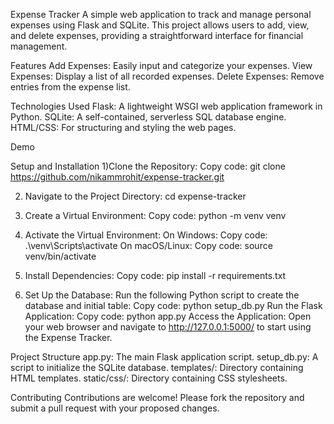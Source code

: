 Expense Tracker
A simple web application to track and manage personal expenses using Flask and SQLite. This project allows users to add, view, and delete expenses, providing a straightforward interface for financial management.

Features
Add Expenses: Easily input and categorize your expenses.
View Expenses: Display a list of all recorded expenses.
Delete Expenses: Remove entries from the expense list.

Technologies Used
Flask: A lightweight WSGI web application framework in Python.
SQLite: A self-contained, serverless SQL database engine.
HTML/CSS: For structuring and styling the web pages.

Demo


Setup and Installation
1)Clone the Repository:
  Copy code: git clone https://github.com/nikammrohit/expense-tracker.git
  
2) Navigate to the Project Directory:
  cd expense-tracker

4) Create a Virtual Environment:
  Copy code: python -m venv venv

6) Activate the Virtual Environment:
  On Windows:
      Copy code: .\venv\Scripts\activate
  On macOS/Linux:
      Copy code: source venv/bin/activate
   
7) Install Dependencies:
   Copy code: pip install -r requirements.txt
   
8) Set Up the Database:
Run the following Python script to create the database and initial table:
  Copy code: python setup_db.py
Run the Flask Application:
  Copy code: python app.py
Access the Application:
  Open your web browser and navigate to http://127.0.0.1:5000/ to start using the Expense Tracker.

Project Structure
app.py: The main Flask application script.
setup_db.py: A script to initialize the SQLite database.
templates/: Directory containing HTML templates.
static/css/: Directory containing CSS stylesheets.

Contributing
Contributions are welcome! Please fork the repository and submit a pull request with your proposed changes.


